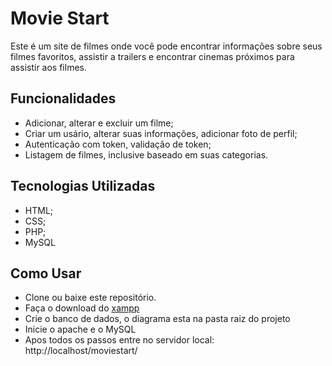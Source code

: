 <h1>Movie Start</h1>
<p>Este é um site de filmes onde você pode encontrar informações sobre seus filmes favoritos, assistir a trailers e encontrar cinemas próximos para assistir aos filmes.</p>
<h2>Funcionalidades</h2>
<ul>
  <li>Adicionar, alterar e excluir um filme;</li>
  <li>Criar um usário, alterar suas informações, adicionar foto de perfil;</li>
  <li>Autenticação com token, validação de token;</li>
  <li>Listagem de filmes, inclusive baseado em suas categorias.</li>
</ul>

<h2>Tecnologias Utilizadas</h2>
<ul>
  <li>HTML;</li>
  <li>CSS;</li>
  <li>PHP;</li>
  <li>MySQL</li>
</ul>
  
<h2>Como Usar</h2>
<ul>
  <li>Clone ou baixe este repositório.</li>
  <li>Faça o download do <a href="https://www.apachefriends.org/download.html">xampp</a></li>
  <li>Crie o banco de dados, o diagrama esta na pasta raiz do projeto</li>
  <li>Inicie o apache e o MySQL</li>  
  <li>Apos todos os passos entre no servidor local: http://localhost/moviestart/ </li>
</ul>
